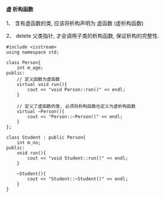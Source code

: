 #### 虚 析构函数

1、 含有虚函数的类, 应该将析构声明为 虚函数 (虚析构函数)

2、 delete 父类指针, 才会调用子类的析构函数, 保证析构的完整性.



```
#include <isstream>
using namespace std;

class Person{
    int m_age;
public:
    // 定义函数为虚函数
    virtual void run(){
        cout << "void Person::run()" << endl;
    }
    
    // 定义了虚函数的类, 必须将析构函数也定义为虚析构函数
    virtual ~Person(){
        cout << "Person::~Person()" << endl;
    }
};

class Student : public Person{
    int m_no;
public:
    void run(){
        cout << "void Student::run()" << endl;
    }
    
    ~Student(){
        cout << "Student::~Student()" << endl;
    }
}
```
